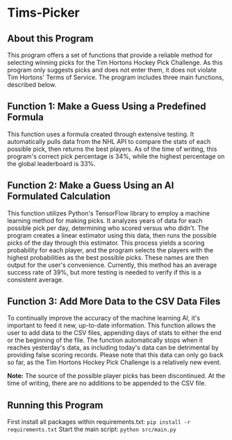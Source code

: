 # Tims-Picker
## About this Program

This program offers a set of functions that provide a reliable method for selecting winning picks for the Tim Hortons Hockey Pick Challenge. As this program only suggests picks and does not enter them, it does not violate Tim Hortons' Terms of Service. The program includes three main functions, described below.

## Function 1: Make a Guess Using a Predefined Formula

This function uses a formula created through extensive testing. It automatically pulls data from the NHL API to compare the stats of each possible pick, then returns the best players. As of the time of writing, this program's correct pick percentage is 34%, while the highest percentage on the global leaderboard is 33%.

## Function 2: Make a Guess Using an AI Formulated Calculation

This function utilizes Python's TensorFlow library to employ a machine learning method for making picks. It analyzes years of data for each possible pick per day, determining who scored versus who didn't. The program creates a linear estimator using this data, then runs the possible picks of the day through this estimator. This process yields a scoring probability for each player, and the program selects the players with the highest probabilities as the best possible picks. These names are then output for the user's convenience. Currently, this method has an average success rate of 39%, but more testing is needed to verify if this is a consistent average.

## Function 3: Add More Data to the CSV Data Files

To continually improve the accuracy of the machine learning AI, it's important to feed it new, up-to-date information. This function allows the user to add data to the CSV files, appending days of stats to either the end or the beginning of the file. The function automatically stops when it reaches yesterday's data, as including today's data can be detrimental by providing false scoring records. Please note that this data can only go back so far, as the Tim Hortons Hockey Pick Challenge is a relatively new event.

**Note:** The source of the possible player picks has been discontinued. At the time of writing, there are no additions to be appended to the CSV file.

## Running this Program

First install all packages within requirements.txt:
```pip install -r requirements.txt```
Start the main script:
```python src/main.py```
